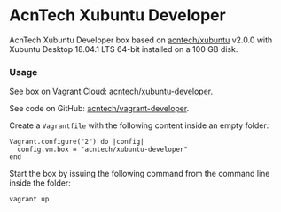 # AcnTech Xubuntu Developer
AcnTech Xubuntu Developer box based on [acntech/xubuntu](https://app.vagrantup.com/acntech/boxes/xubuntu) v2.0.0 with Xubuntu Desktop 18.04.1 LTS 64-bit installed on a 100 GB disk.

### Usage
See box on Vagrant Cloud: [acntech/xubuntu-developer](https://app.vagrantup.com/acntech/boxes/xubuntu-developer).

See code on GitHub: [acntech/vagrant-developer](https://github.com/acntech/vagrant-developer).

Create a ```Vagrantfile``` with the following content inside an empty folder:
```
Vagrant.configure("2") do |config|
  config.vm.box = "acntech/xubuntu-developer"
end
```

Start the box by issuing the following command from the command line inside the folder:
```
vagrant up
```
